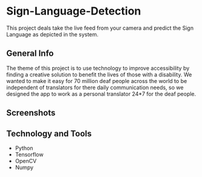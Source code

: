 # Sign-Language-Detection
This project deals take the live feed from your camera and predict the Sign Language as depicted in the system.

## General Info
The theme of this project is to use technology to improve accessibility by finding a creative solution to benefit the lives of those with a disability. 
We wanted to make it easy for 70 million deaf people across the world to be independent of translators for there daily communication needs, so we designed the app to work as a personal translator 24*7 for the deaf people.

## Screenshots





## Technology and Tools
* Python
* Tensorflow
* OpenCV
* Numpy

##

